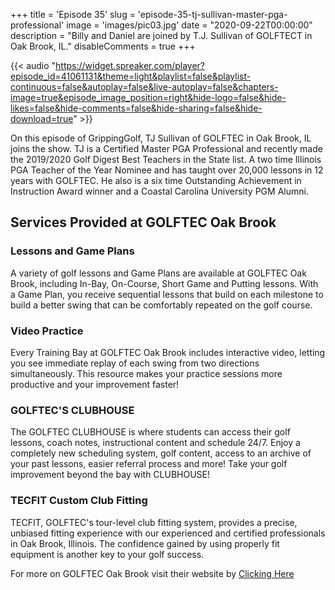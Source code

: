 +++
title = 'Episode 35'
slug = 'episode-35-tj-sullivan-master-pga-professional'
image = 'images/pic03.jpg'
date = "2020-09-22T00:00:00"
description = "Billy and Daniel are joined by T.J. Sullivan of GOLFTECT in Oak Brook, IL."
disableComments = true
+++

{{< audio "https://widget.spreaker.com/player?episode_id=41061131&theme=light&playlist=false&playlist-continuous=false&autoplay=false&live-autoplay=false&chapters-image=true&episode_image_position=right&hide-logo=false&hide-likes=false&hide-comments=false&hide-sharing=false&hide-download=true" >}}

On this episode of GrippingGolf, TJ Sullivan of GOLFTEC in Oak Brook, IL joins the show. TJ is a Certified Master PGA Professional and recently made the 2019/2020 Golf Digest Best Teachers in the State list. A two time Illinois PGA Teacher of the Year Nominee and has taught over 20,000 lessons in 12 years with GOLFTEC. He also is a six time Outstanding Achievement in Instruction Award winner and a Coastal Carolina University PGM Alumni.

## Services Provided at GOLFTEC Oak Brook

### Lessons and Game Plans
A variety of golf lessons and Game Plans are available at GOLFTEC Oak Brook, including In-Bay, On-Course, Short Game and Putting lessons. With a Game Plan, you receive sequential lessons that build on each milestone to build a better swing that can be comfortably repeated on the golf course.

### Video Practice
Every Training Bay at GOLFTEC Oak Brook includes interactive video, letting you see immediate replay of each swing from two directions simultaneously. This resource makes your practice sessions more productive and your improvement faster!

### GOLFTEC'S CLUBHOUSE
The GOLFTEC CLUBHOUSE is where students can access their golf lessons, coach notes, instructional content and schedule 24/7. Enjoy a completely new scheduling system, golf content, access to an archive of your past lessons, easier referral process and more! Take your golf improvement beyond the bay with CLUBHOUSE!

### TECFIT Custom Club Fitting
TECFIT, GOLFTEC's tour-level club fitting system, provides a precise, unbiased fitting experience with our experienced and certified professionals in Oak Brook, Illinois. The confidence gained by using properly fit equipment is another key to your golf success.

For more on GOLFTEC Oak Brook visit their website by [Clicking Here](https://www.golftec.com/golf-lessons/chicago/oak-brook)
